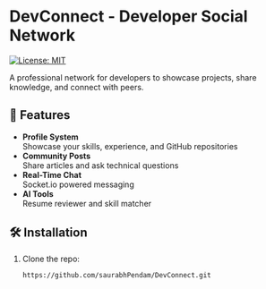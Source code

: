 # DevConnect - Developer Social Network

[![License: MIT](https://img.shields.io/badge/License-MIT-yellow.svg)](https://opensource.org/licenses/MIT)

A professional network for developers to showcase projects, share knowledge, and connect with peers.

## 🚀 Features

- **Profile System**  
  Showcase your skills, experience, and GitHub repositories  
- **Community Posts**  
  Share articles and ask technical questions  
- **Real-Time Chat**  
  Socket.io powered messaging  
- **AI Tools**  
  Resume reviewer and skill matcher  

## 🛠️ Installation

1. Clone the repo:
   ```bash
   https://github.com/saurabhPendam/DevConnect.git
